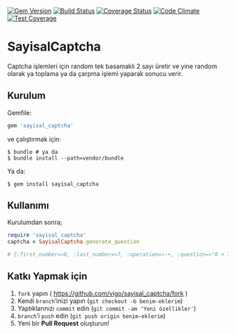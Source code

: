 [![Gem Version](https://badge.fury.io/rb/sayisal_captcha.svg)](http://badge.fury.io/rb/sayisal_captcha)
[![Build Status](https://travis-ci.org/vigo/sayisal_captcha.svg?branch=master)](https://travis-ci.org/vigo/sayisal_captcha)
[![Coverage Status](https://coveralls.io/repos/vigo/sayisal_captcha/badge.png?branch=master)](https://coveralls.io/r/vigo/sayisal_captcha?branch=master)
[![Code Climate](https://codeclimate.com/github/vigo/sayisal_captcha/badges/gpa.svg)](https://codeclimate.com/github/vigo/sayisal_captcha)
[![Test Coverage](https://codeclimate.com/github/vigo/sayisal_captcha/badges/coverage.svg)](https://codeclimate.com/github/vigo/sayisal_captcha)

# SayisalCaptcha

Captcha işlemleri için random tek basamaklı 2 sayı üretir ve yine random
olarak ya toplama ya da çarpma işlemi yaparak sonucu verir.

## Kurulum

Gemfile:

```ruby
gem 'sayisal_captcha'
```

ve çalıştırmak için:

    $ bundle # ya da
    $ bundle install --path=vendor/bundle

Ya da:

    $ gem install sayisal_captcha

## Kullanımı

Kurulumdan sonra;

```ruby
require 'sayisal_captcha'
captcha = SayisalCaptcha.generate_question

# {:first_number=>8, :last_number=>7, :operation=>:+, :question=>"8 + 7", :result=>15}
```

## Katkı Yapmak için

1. `fork` yapın ( https://github.com/vigo/sayisal_captcha/fork )
2. Kendi `branch`’inizi yapın (`git checkout -b benim-eklerim`)
3. Yaptıklarınızı `commit` edin (`git commit -am 'Yeni özellikler'`)
4. `branch`’i `push` edin (`git push origin benim-eklerim`)
5. Yeni bir **Pull Request** oluşturun!
